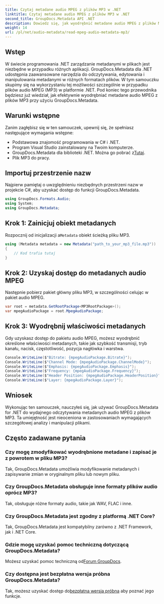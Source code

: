 ```yaml
---
title: Czytaj metadane audio MPEG z plików MP3 w .NET
linktitle: Czytaj metadane audio MPEG z plików MP3 w .NET
second_title: GroupDocs.Metadata API .NET
description: Dowiedz się, jak wyodrębnić metadane audio MPEG z plików MP3 w platformie .NET przy użyciu GroupDocs.Metadata. Zwiększ swoje możliwości analizy plików.
weight: 14
url: /pl/net/audio-metadata/read-mpeg-audio-metadata-mp3/
---
```

## Wstęp
W świecie programowania .NET zarządzanie metadanymi w plikach jest niezbędne w przypadku różnych aplikacji. GroupDocs.Metadata dla .NET udostępnia zaawansowane narzędzia do odczytywania, edytowania i manipulowania metadanymi w różnych formatach plików. W tym samouczku skupimy się na wykorzystaniu tej możliwości szczególnie w przypadku plików audio MPEG (MP3) w platformie .NET. Pod koniec tego przewodnika będziesz już wiedział, jak efektywnie wyodrębniać metadane audio MPEG z plików MP3 przy użyciu GroupDocs.Metadata.
## Warunki wstępne
Zanim zagłębisz się w ten samouczek, upewnij się, że spełniasz następujące wymagania wstępne:
- Podstawowa znajomość programowania w C# i .NET.
- Program Visual Studio zainstalowany na Twoim komputerze.
-  GroupDocs.Metadata dla biblioteki .NET. Można go pobrać z[Tutaj](https://releases.groupdocs.com/metadata/net/).
- Plik MP3 do pracy.
## Importuj przestrzenie nazw
Najpierw pamiętaj o uwzględnieniu niezbędnych przestrzeni nazw w projekcie C#, aby uzyskać dostęp do funkcji GroupDocs.Metadata.
```csharp
using GroupDocs.Formats.Audio;
using System;
using GroupDocs.Metadata;
```
## Krok 1: Zainicjuj obiekt metadanych
 Rozpocznij od inicjalizacji a`Metadata` obiekt ścieżką pliku MP3.
```csharp
using (Metadata metadata = new Metadata("path_to_your_mp3_file.mp3"))
{
    // Kod trafia tutaj
}
```
## Krok 2: Uzyskaj dostęp do metadanych audio MPEG
Następnie pobierz pakiet główny pliku MP3, w szczególności celując w pakiet audio MPEG.
```csharp
var root = metadata.GetRootPackage<MP3RootPackage>();
var mpegAudioPackage = root.MpegAudioPackage;
```
## Krok 3: Wyodrębnij właściwości metadanych
Gdy uzyskasz dostęp do pakietu audio MPEG, możesz wyodrębnić określone właściwości metadanych, takie jak szybkość transmisji, tryb kanału, nacisk, częstotliwość, pozycja nagłówka i warstwa.
```csharp
Console.WriteLine($"Bitrate: {mpegAudioPackage.Bitrate}");
Console.WriteLine($"Channel Mode: {mpegAudioPackage.ChannelMode}");
Console.WriteLine($"Emphasis: {mpegAudioPackage.Emphasis}");
Console.WriteLine($"Frequency: {mpegAudioPackage.Frequency}");
Console.WriteLine($"Header Position: {mpegAudioPackage.HeaderPosition}");
Console.WriteLine($"Layer: {mpegAudioPackage.Layer}");
```
## Wniosek
Wykonując ten samouczek, nauczyłeś się, jak używać GroupDocs.Metadata for .NET do wydajnego odczytywania metadanych audio MPEG z plików MP3. Ta umiejętność jest nieoceniona w zastosowaniach wymagających szczegółowej analizy i manipulacji plikami.

## Często zadawane pytania
### Czy mogę zmodyfikować wyodrębnione metadane i zapisać je z powrotem w pliku MP3?
Tak, GroupDocs.Metadata umożliwia modyfikowanie metadanych i zapisywanie zmian w oryginalnym pliku lub nowym pliku.
### Czy GroupDocs.Metadata obsługuje inne formaty plików audio oprócz MP3?
Tak, obsługuje różne formaty audio, takie jak WAV, FLAC i inne.
### Czy GroupDocs.Metadata jest zgodny z platformą .NET Core?
Tak, GroupDocs.Metadata jest kompatybilny zarówno z .NET Framework, jak i .NET Core.
### Gdzie mogę uzyskać pomoc techniczną dotyczącą GroupDocs.Metadata?
 Możesz uzyskać pomoc techniczną od[Forum GroupDocs](https://forum.groupdocs.com/c/metadata/14).
### Czy dostępna jest bezpłatna wersja próbna GroupDocs.Metadata?
 Tak, możesz uzyskać dostęp do[bezpłatna wersja próbna](https://releases.groupdocs.com/) aby poznać jego funkcje.